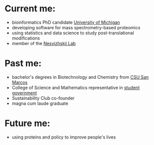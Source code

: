 # Current me:
* bioinformatics PhD candidate [University of Michigan](https://umich.edu/)
* developing software for mass spectrometry-based proteomics
* using statistics and data science to study post-translational modifications
* member of the [Nesvizhskii Lab](https://www.nesvilab.org/)

# Past me:
* bachelor's degrees in Biotechnology and Chemistry from [CSU San Marcos](https://www.csusm.edu/)
* College of Science and Mathematics representative in [student government](https://www.csusm.edu/asi/)
* Sustainability Club co-founder
* magna cum laude graduate

# Future me:
* using proteins and policy to improve people's lives
